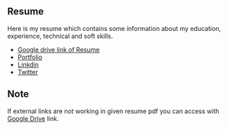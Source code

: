 ## Resume

Here is my resume which contains some information about my education, experience, technical and soft skills.

- [Google drive link of Resume](https://drive.google.com/file/d/1pV8XBrEE6ZaN5BbITcfE215MNNCLl94z/view?usp=sharing)
- [Portfolio](https://hashal890.github.io)
- [Linkdin](https://www.linkedin.com/in/harshalpardeshi)
- [Twitter](https://twitter.com/harshal258)


## Note

If external links are not working in given resume pdf you can access with [Google Drive](https://drive.google.com/file/d/1pV8XBrEE6ZaN5BbITcfE215MNNCLl94z/view?usp=sharing) link.
